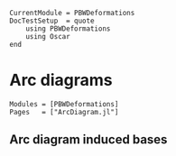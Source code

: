 ```@meta
CurrentModule = PBWDeformations
DocTestSetup  = quote
    using PBWDeformations
    using Oscar
end
```

# Arc diagrams

```@autodocs
Modules = [PBWDeformations]
Pages   = ["ArcDiagram.jl"]
```

## Arc diagram induced bases
